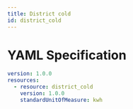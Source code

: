```yaml
---
title: District cold
id: district_cold
---
```




# YAML Specification

```yaml
version: 1.0.0
resources:
  - resource: district_cold
    version: 1.0.0
    standardUnitOfMeasure: kwh
```



